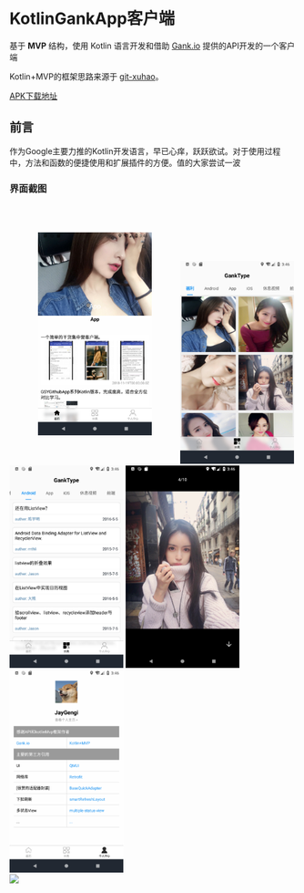# KotlinGankApp客户端

基于 **MVP** 结构，使用 Kotlin 语言开发和借助  [Gank.io](https://gank.io/)   提供的API开发的一个客户端

Kotlin+MVP的框架思路来源于  [git-xuhao](https://github.com/git-xuhao/KotlinMvp)。

[APK下载地址](https://github.com/JayGengi/KotlinGankApp/blob/master/app/release/kotlinmvp_v1.1.0_release.apk)

## 前言

作为Google主要力推的Kotlin开发语言，早已心痒，跃跃欲试。对于使用过程中，方法和函数的便捷使用和扩展插件的方便。值的大家尝试一波


### 界面截图


<img style="margin:50px 50px 50px 50px;" src="https://github.com/JayGengi/KotlinGankApp/blob/master/show/home.png" width=200><img src="https://github.com/JayGengi/KotlinGankApp/blob/master/show/type.png" width=200><br/><img src="https://github.com/JayGengi/KotlinGankApp/blob/master/show/gank_type.png" width=200>
<img src="https://github.com/JayGengi/KotlinGankApp/blob/master/show/img.png" width=200><br/><img src="https://github.com/JayGengi/KotlinGankApp/blob/master/show/mine.png" width=200><br/>
<img src="https://github.com/JayGengi/KotlinGankApp/blob/master/show/gankapp.gif" width=200>
